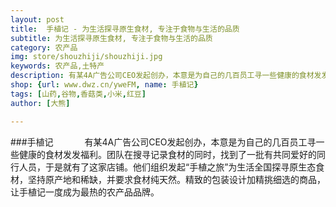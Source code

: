 ```yaml
---
layout: post
title:  手植记 - 为生活探寻原生食材, 专注于食物与生活的品质
subtitle: 为生活探寻原生食材, 专注于食物与生活的品质
category: 农产品
img: store/shouzhiji/shouzhiji.jpg
keywords: 农产品,土特产
description: 有某4A广告公司CEO发起创办，本意是为自己的几百员工寻一些健康的食材发发福利。团队在搜寻记录食材的同时，找到了一批有共同爱好的同行人员，于是就有了这家店铺。他们组织发起“手植之旅”为生活全国探寻原生态食材，坚持原产地和稀缺，并要求食材纯天然。精致的包装设计加精挑细选的商品，让手植记一度成为最热的农产品品牌。 
shop: {url: www.dwz.cn/yweFM, name: 手植记}
tags: [山药,谷物,香菇类,小米,红豆]
author: [大熊]

---
```


###手植记 
　
　　有某4A广告公司CEO发起创办，本意是为自己的几百员工寻一些健康的食材发发福利。团队在搜寻记录食材的同时，找到了一批有共同爱好的同行人员，于是就有了这家店铺。他们组织发起“手植之旅”为生活全国探寻原生态食材，坚持原产地和稀缺，并要求食材纯天然。精致的包装设计加精挑细选的商品，让手植记一度成为最热的农产品品牌。 